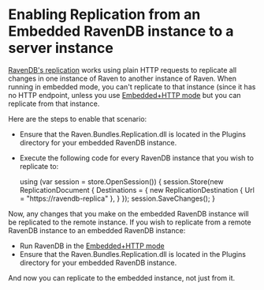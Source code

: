 # Enabling Replication from an Embedded RavenDB instance to a server instance

[RavenDB's replication](../server/bundles/replication) works using plain HTTP requests to replicate all changes in one instance of Raven to another instance of Raven. When running in embedded mode, you can't replicate to that instance (since it has no HTTP endpoint, unless you use [Embedded+HTTP mode](http://ravendb.net/docs/faq/embedded-with-http) but you can replicate from that instance.

Here are the steps to enable that scenario:

* Ensure that the Raven.Bundles.Replication.dll is located in the Plugins directory for your embedded RavenDB instance.
* Execute the following code for every RavenDB instance that you wish to replicate to:

    using (var session = store.OpenSession())
    {
        session.Store(new ReplicationDocument
        {
               Destinations = { new ReplicationDestination { Url = "https://ravendb-replica" }, }
        });
        session.SaveChanges();
    }

Now, any changes that you make on the embedded RavenDB instance will be replicated to the remote instance. If you wish to replicate from a remote RavenDB instance to an embedded RavenDB instance:

* Run RavenDB in the [Embedded+HTTP mode](http://ravendb.net/docs/faq/embedded-with-http)
* Ensure that the Raven.Bundles.Replication.dll is located in the Plugins directory for your embedded RavenDB instance.

And now you can replicate to the embedded instance, not just from it.